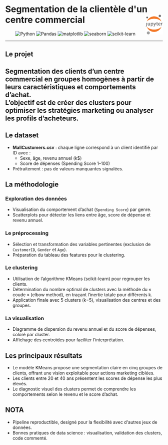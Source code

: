 # Segmentation de la clientèle d'un centre commercial<a href="../../"><img align="right" src="https://github.com/MiKL5/Python/blob/master/assets/logo/Jupyter.svg" alt="Jupyter" height="64px"></a>
<div align="center">

![Python](https://img.shields.io/badge/python-3.13-blue?style=flat&logo=python&logoColor=ffd43b) 
![Pandas](https://img.shields.io/badge/pandas-Data_Analysis-150458?style=flat&logo=pandas&logoColor=white) 
![matplotlib](https://img.shields.io/badge/matplotlib-Visualization-11557C?style=flat&logo=matplotlib&logoColor=white) 
![seaborn](https://img.shields.io/badge/seaborn-Statistical_Visualization-556F9F?style=flat&logo=python&logoColor=white) 
![scikit-learn](https://img.shields.io/badge/scikit--learn-Clustering-F7931E?style=flat&logo=scikit-learn&logoColor=white) 
<!-- ![MIT License](https://img.shields.io/badge/License-MIT-blue.svg) -->

</div><hr>

## **Le projet**
Segmentation des clients d’un centre commercial en groupes homogènes à partir de leurs caractéristiques et comportements d’achat.  
L’objectif est de créer des clusters pour optimiser les stratégies marketing ou analyser les profils d’acheteurs.
---
## **Le dataset**
- **MallCustomers.csv** : chaque ligne correspond à un client identifié par ID avec :
  - Sexe, âge, revenu annuel (k$)
  - Score de dépenses (Spending Score 1–100)
- Prétraitement : pas de valeurs manquantes signalées.
## **La méthodologie**
### **Exploration des données**
- Visualisation du comportement d’achat (`Spending Score`) par genre.
- Scatterplots pour détecter les liens entre âge, score de dépense et revenu annuel.
### **Le préprocessing**
- Sélection et transformation des variables pertinentes (exclusion de `CustomerID`, `Gender` et `Age`).
- Préparation du tableau des features pour le clustering.
### **Le clustering**
- Utilisation de l’algorithme KMeans (scikit-learn) pour regrouper les clients.
- Détermination du nombre optimal de clusters avec la méthode du « coude » (elbow method), en traçant l’inertie totale pour différents k.
- Application finale avec 5 clusters (k=5), visualisation des centres et des groupes.
### **La visualisation**
- Diagramme de dispersion du revenu annuel et du score de dépenses, coloré par cluster.
- Affichage des centroïdes pour faciliter l’interprétation.
## **Les principaux résultats**
- Le modèle KMeans propose une segmentation claire en cinq groupes de clients, offrant une vision exploitable pour actions marketing ciblées.
- Les clients entre 20 et 40 ans présentent les scores de dépense les plus élevés.
- Le diagnostic visuel des clusters permet de comprendre les comportements selon le revenu et le score d’achat.
<!-- ## Licence
Projet distribué sous licence MIT. Voir [LICENSE](LICENSE). -->
## **NOTA**
- Pipeline reproductible, designé pour la flexibilité avec d'autres jeux de données.
- Bonnes pratiques de data science : visualisation, validation des clusters, code commenté.